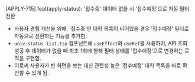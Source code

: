 [APPLY-715] feat(apply-status): '접수중' 데이터 없을 시 '접수예정'으로 자동 필터 전환

- 사용자 경험 개선을 위해, '접수중'인 대학 목록이 비어있을 경우 '접수예정' 필터로 자동으로 전환하는 기능을 추가함.
- `univ-status-list.tsx` 컴포넌트에 `useEffect`와 `useRef`를 사용하여, API 조회 성공 후 데이터가 없을 때 최초 1회에 한해 필터 상태를 '접수예정'으로 변경하는 로직을 구현함.
- 이로써 사용자가 빈 화면을 보는 대신 관련성 높은 '접수예정' 대학 목록을 바로 확인할 수 있게 됨.